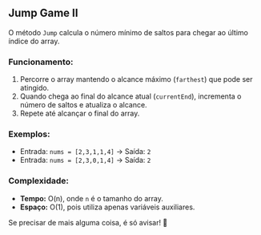 ## Jump Game II

O método `Jump` calcula o número mínimo de saltos para chegar ao último índice do array.

### Funcionamento:

1. Percorre o array mantendo o alcance máximo (`farthest`) que pode ser atingido.
2. Quando chega ao final do alcance atual (`currentEnd`), incrementa o número de saltos e atualiza o alcance.
3. Repete até alcançar o final do array.

### Exemplos:

- Entrada: `nums = [2,3,1,1,4]` → Saída: `2`
- Entrada: `nums = [2,3,0,1,4]` → Saída: `2`

### Complexidade:

- **Tempo:** O(n), onde `n` é o tamanho do array.
- **Espaço:** O(1), pois utiliza apenas variáveis auxiliares.

Se precisar de mais alguma coisa, é só avisar! 🚀
